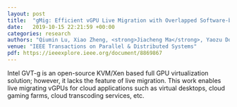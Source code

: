 ```yaml
---
layout: post
title:  "gMig: Efficient vGPU Live Migration with Overlapped Software-based Dirty Page Verification"
date:   2019-10-15 22:21:59 +00:00
categories: research
authors: "Qiumin Lu, Xiao Zheng, <strong>Jiacheng Ma</strong>, Yaozu Dong, Zhengwei Qi, Jianguo Yao , Bingsheng He, and Haibing Guan"
venue: "IEEE Transactions on Parallel & Distributed Systems"
pdf: https://ieeexplore.ieee.org/document/8869867
---
```

Intel GVT-g is an open-source KVM/Xen based full GPU virtualization solution; however, it lacks the feature of live migration. This work enables live migrating vGPUs for cloud applications such as virtual desktops, cloud gaming farms, cloud transcoding services, etc.
